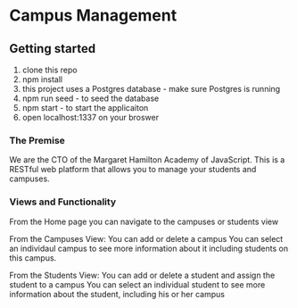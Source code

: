 # Campus Management

## Getting started

1. clone this repo
2. npm install
3. this project uses a Postgres database - make sure Postgres is running
4. npm run seed - to seed the database
5. npm start - to start the applicaiton
6. open localhost:1337 on your broswer

### The Premise

We are the CTO of the Margaret Hamilton Academy of JavaScript. This is a RESTful web platform that allows you to manage your students and campuses.


### Views and Functionality

From the Home page you can navigate to the campuses or students view

From the Campuses View:
  You can add or delete a campus
  You can select an individaul campus to see more information about it including students on this campus.

From the Students View:
  You can add or delete a student and assign the student to a campus
  You can select an individual student to see more information about the student, including his or her campus
